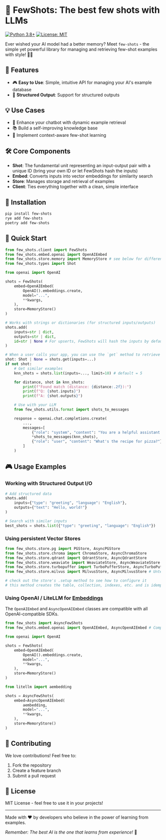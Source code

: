 # 🎯 FewShots: The best few shots with LLMs

[![Python 3.8+](https://img.shields.io/badge/python-3.8+-blue.svg)](https://www.python.org/downloads/)
[![License: MIT](https://img.shields.io/badge/License-MIT-yellow.svg)](https://opensource.org/licenses/MIT)

Ever wished your AI model had a better memory? Meet `few-shots` - the simple yet powerful library for managing and retrieving few-shot examples with style! 🧠✨

## 🌟 Features

- 🎮 **Easy to Use**: Simple, intuitive API for managing your AI's example database
- 🔄 **Structured Output**: Support for structured outputs

## 💡 Use Cases

- 🤖 Enhance your chatbot with dynamic example retrieval
- 📚 Build a self-improving knowledge base
- 🎯 Implement context-aware few-shot learning

## 🛠️ Core Components

- **Shot**: The fundamental unit representing an input-output pair with a unique ID (bring your own ID or let FewShots hash the inputs)
- **Embed**: Converts inputs into vector embeddings for similarity search
- **Store**: Manages storage and retrieval of examples
- **Client**: Ties everything together with a clean, simple interface

## 🔧 Installation

```bash
pip install few-shots
rye add few-shots
poetry add few-shots
```

## 🚀 Quick Start

```python
from few_shots.client import FewShots
from few_shots.embed.openai import OpenAIEmbed
from few_shots.store.memory import MemoryStore # see below for different vectorstores
from few_shots.types import Shot

from openai import OpenAI

shots = FewShots(
    embed=OpenAIEmbed(
        OpenAI().embeddings.create,
        model="...",
        **kwargs,
    ),
    store=MemoryStore()
)

# Works with strings or dictionaries (for structured inputs/outputs)
shots.add(
    inputs=str | dict,
    outputs=str | dict,
    id=str | None # For upserts, FewShots will hash the inputs by default to generate a UUID5, or, bring your own str(ID)
)

# When a user calls your app, you can use the `get` method to retrieve cached, known good examples
shot: Shot | None = shots.get(inputs=...)
if not shot:
    # Get similar examples
    knn_shots = shots.list(inputs=..., limit=10) # default = 5

    for distance, shot in knn_shots:
        print(f"Found match (distance: {distance:.2f}):")
        print(f"Q: {shot.inputs}")
        print(f"A: {shot.outputs}")

    # Use with your LLM
    from few_shots.utils.format import shots_to_messages

    response = openai.chat.completions.create(
        ...,
        messages=[
            {"role": "system", "content": "You are a helpful assistant."},
            *shots_to_messages(knn_shots),
            {"role": "user", "content": "What's the recipe for pizza?"},
        ]
    )
```


## 🎮 Usage Examples

### Working with Structured Output I/O

```python
# Add structured data
shots.add(
    inputs={"type": "greeting", "language": "English"},
    outputs={"text": "Hello, world!"}
)

# Search with similar inputs
best_shots = shots.list({"type": "greeting", "language": "English"})
```

### Using persistent Vector Stores

```python
from few_shots.store.pg import PGStore, AsyncPGStore
from few_shots.store.chroma import ChromaStore, AsyncChromaStore
from few_shots.store.qdrant import QdrantStore, AsyncQdrantStore
from few_shots.store.weaviate import WeaviateStore, AsyncWeaviateStore
from few_shots.store.turbopuffer import TurboPufferStore, AsyncTurboPufferStore # Untested
from few_shots.store.milvus import MilvusStore, AsyncMilvusStore # Untested

# check out the store's .setup method to see how to configure it
# this method creates the table, collection, indexes, etc. and is idempotent
```

### Using OpenAI / LiteLLM for [Embeddings](https://docs.litellm.ai/docs/embedding/supported_embedding)

The `OpenAIEmbed` and `AsyncOpenAIEmbed` classes are compatible with all OpenAI-compatible SDKs.

```python
from few_shots import AsyncFewShots
from few_shots.embed.openai import OpenAIEmbed, AsyncOpenAIEmbed # Compatible with all OpenAI

from openai import OpenAI

shots = FewShots(
    embed=OpenAIEmbed(
        OpenAI().embeddings.create,
        model="...",
        **kwargs,
    ),
    store=MemoryStore()
)

from litellm import aembedding

shots = AsyncFewShots(
    embed=AsyncOpenAIEmbed(
        aembedding,
        model="...",
        **kwargs,
    ),
    store=MemoryStore()
)
```

## 🤝 Contributing

We love contributions! Feel free to:

1. Fork the repository
2. Create a feature branch
3. Submit a pull request

## 📝 License

MIT License - feel free to use it in your projects!

---

Made with ❤️ by developers who believe in the power of learning from examples.

*Remember: The best AI is the one that learns from experience!* 🌟
